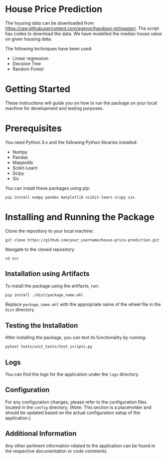
# House Price Prediction

The housing data can be downloaded from https://raw.githubusercontent.com/ageron/handson-ml/master/. The script has codes to download the data. We have modelled the median house value on given housing data.

The following techniques have been used:

- Linear regression
- Decision Tree
- Random Forest

# Getting Started

These instructions will guide you on how to run the package on your local machine for development and testing purposes.

# Prerequisites

You need Python 3.x and the following Python libraries installed:

- Numpy
- Pandas
- Matplotlib
- Scikit-Learn
- Scipy
- Six

You can install these packages using pip:

``` pip install numpy pandas matplotlib scikit-learn scipy six ```

# Installing and Running the Package

Clone the repository to your local machine:

```git clone https://github.com/your_username/house-price-prediction.git```

Navigate to the cloned repository:

```cd src```

## Installation using Artifacts

To install the package using the artifacts, run:

```bash
pip install ./dist/package_name.whl
```

Replace `package_name.whl` with the appropriate name of the wheel file in the `dist` directory.

## Testing the Installation

After installing the package, you can test its functionality by running:

```bash
pytest tests/unit_tests/test_scripts.py
```

## Logs

You can find the logs for the application under the `logs` directory.

## Configuration

For any configuration changes, please refer to the configuration files located in the `config` directory. (Note: This section is a placeholder and should be updated based on the actual configuration setup of the application.)

## Additional Information

Any other pertinent information related to the application can be found in the respective documentation or code comments.

